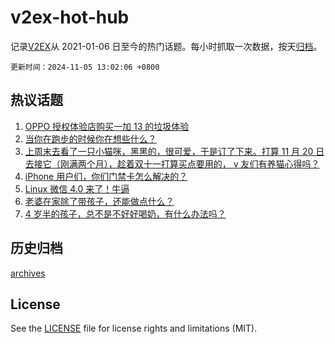 # v2ex-hot-hub

 记录[V2EX](https://www.v2ex.com/)从 2021-01-06 日至今的热门话题。每小时抓取一次数据，按天[归档](archives)。

`更新时间：2024-11-05 13:02:06 +0800`

## 热议话题

1. [OPPO 授权体验店购买一加 13 的垃圾体验](https://www.v2ex.com/t/1086575)
1. [当你在跑步的时候你在想些什么？](https://www.v2ex.com/t/1086668)
1. [上周末去看了一只小猫咪，黑黑的，很可爱，于是订了下来。打算 11 月 20 日去接它（刚满两个月），趁着双十一打算买点要用的， v 友们有养猫心得吗？](https://www.v2ex.com/t/1086419)
1. [iPhone 用户们，你们门禁卡怎么解决的？](https://www.v2ex.com/t/1086592)
1. [Linux 微信 4.0 来了！牛逼](https://www.v2ex.com/t/1086523)
1. [老婆在家除了带孩子，还能做点什么？](https://www.v2ex.com/t/1086705)
1. [4 岁半的孩子，总不是不好好喝奶，有什么办法吗？](https://www.v2ex.com/t/1086611)

## 历史归档

[archives](archives)

## License

See the [LICENSE](LICENSE) file for license rights and limitations (MIT).
